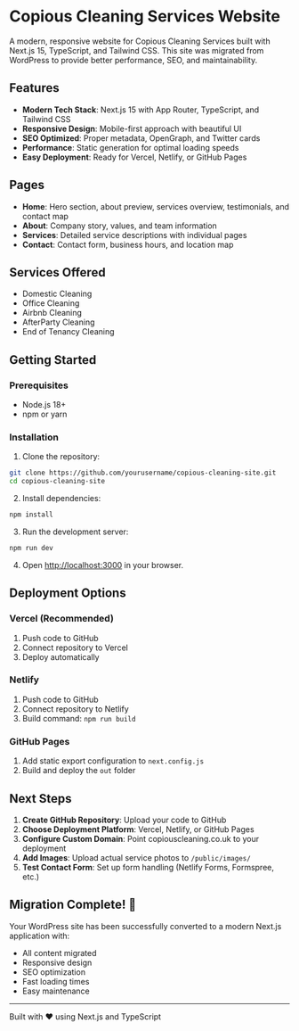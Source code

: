 # Copious Cleaning Services Website

A modern, responsive website for Copious Cleaning Services built with Next.js 15, TypeScript, and Tailwind CSS. This site was migrated from WordPress to provide better performance, SEO, and maintainability.

## Features

- **Modern Tech Stack**: Next.js 15 with App Router, TypeScript, and Tailwind CSS
- **Responsive Design**: Mobile-first approach with beautiful UI
- **SEO Optimized**: Proper metadata, OpenGraph, and Twitter cards
- **Performance**: Static generation for optimal loading speeds
- **Easy Deployment**: Ready for Vercel, Netlify, or GitHub Pages

## Pages

- **Home**: Hero section, about preview, services overview, testimonials, and contact map
- **About**: Company story, values, and team information
- **Services**: Detailed service descriptions with individual pages
- **Contact**: Contact form, business hours, and location map

## Services Offered

- Domestic Cleaning
- Office Cleaning
- Airbnb Cleaning
- AfterParty Cleaning
- End of Tenancy Cleaning

## Getting Started

### Prerequisites

- Node.js 18+ 
- npm or yarn

### Installation

1. Clone the repository:
```bash
git clone https://github.com/yourusername/copious-cleaning-site.git
cd copious-cleaning-site
```

2. Install dependencies:
```bash
npm install
```

3. Run the development server:
```bash
npm run dev
```

4. Open [http://localhost:3000](http://localhost:3000) in your browser.

## Deployment Options

### Vercel (Recommended)
1. Push code to GitHub
2. Connect repository to Vercel
3. Deploy automatically

### Netlify
1. Push code to GitHub
2. Connect repository to Netlify
3. Build command: `npm run build`

### GitHub Pages
1. Add static export configuration to `next.config.js`
2. Build and deploy the `out` folder

## Next Steps

1. **Create GitHub Repository**: Upload your code to GitHub
2. **Choose Deployment Platform**: Vercel, Netlify, or GitHub Pages
3. **Configure Custom Domain**: Point copiouscleaning.co.uk to your deployment
4. **Add Images**: Upload actual service photos to `/public/images/`
5. **Test Contact Form**: Set up form handling (Netlify Forms, Formspree, etc.)

## Migration Complete! 🎉

Your WordPress site has been successfully converted to a modern Next.js application with:
- All content migrated
- Responsive design
- SEO optimization
- Fast loading times
- Easy maintenance

---

Built with ❤️ using Next.js and TypeScript